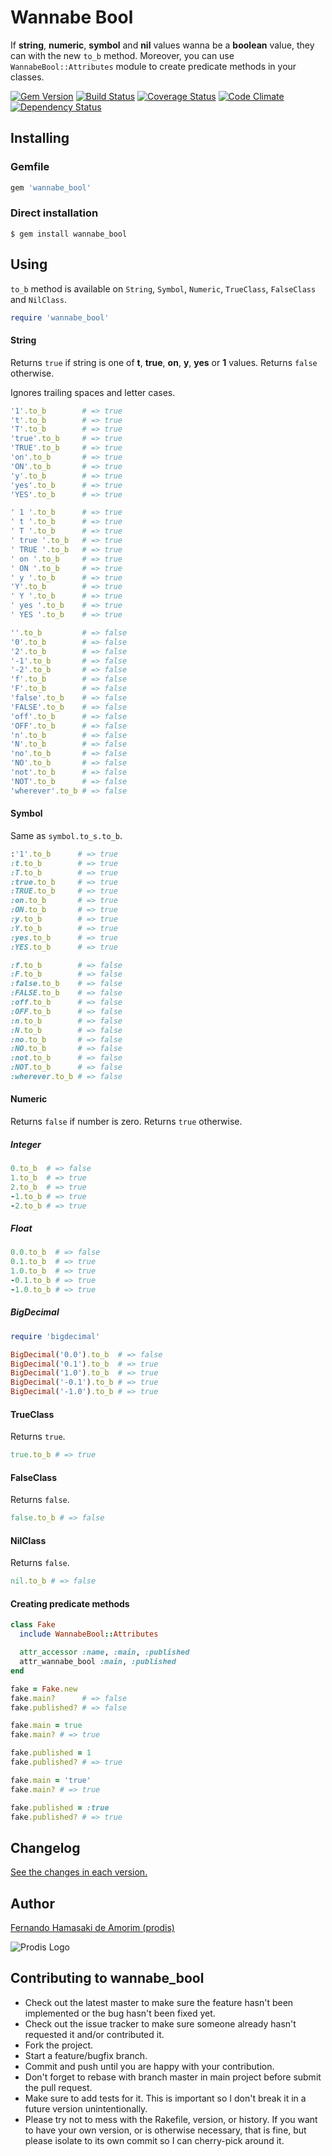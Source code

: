 # Wannabe Bool

If **string**, **numeric**, **symbol** and **nil** values wanna be a **boolean** value, they can with the new `to_b` method.
Moreover, you can use `WannabeBool::Attributes` module to create predicate methods in your classes.

[![Gem Version](https://badge.fury.io/rb/wannabe_bool.svg)](http://badge.fury.io/rb/wannabe_bool)
[![Build Status](https://travis-ci.org/prodis/wannabe_bool.svg?branch=master)](https://travis-ci.org/prodis/wannabe_bool)
[![Coverage Status](https://coveralls.io/repos/prodis/wannabe_bool/badge.svg?branch=master&service=github)](https://coveralls.io/github/prodis/wannabe_bool?branch=master)
[![Code Climate](https://codeclimate.com/github/prodis/wannabe_bool/badges/gpa.svg)](https://codeclimate.com/github/prodis/wannabe_bool)
[![Dependency Status](https://gemnasium.com/prodis/wannabe_bool.svg)](https://gemnasium.com/prodis/wannabe_bool)


## Installing

### Gemfile
```ruby
gem 'wannabe_bool'
```

### Direct installation
```
$ gem install wannabe_bool
```

## Using

`to_b` method is available on `String`, `Symbol`, `Numeric`, `TrueClass`, `FalseClass` and `NilClass`.

```ruby
require 'wannabe_bool'
```

#### String
Returns `true` if string is one of **t**, **true**, **on**, **y**, **yes** or **1** values. Returns `false` otherwise.

Ignores trailing spaces and letter cases.

```ruby
'1'.to_b        # => true
't'.to_b        # => true
'T'.to_b        # => true
'true'.to_b     # => true
'TRUE'.to_b     # => true
'on'.to_b       # => true
'ON'.to_b       # => true
'y'.to_b        # => true
'yes'.to_b      # => true
'YES'.to_b      # => true

' 1 '.to_b      # => true
' t '.to_b      # => true
' T '.to_b      # => true
' true '.to_b   # => true
' TRUE '.to_b   # => true
' on '.to_b     # => true
' ON '.to_b     # => true
' y '.to_b      # => true
'Y'.to_b        # => true
' Y '.to_b      # => true
' yes '.to_b    # => true
' YES '.to_b    # => true

''.to_b         # => false
'0'.to_b        # => false
'2'.to_b        # => false
'-1'.to_b       # => false
'-2'.to_b       # => false
'f'.to_b        # => false
'F'.to_b        # => false
'false'.to_b    # => false
'FALSE'.to_b    # => false
'off'.to_b      # => false
'OFF'.to_b      # => false
'n'.to_b        # => false
'N'.to_b        # => false
'no'.to_b       # => false
'NO'.to_b       # => false
'not'.to_b      # => false
'NOT'.to_b      # => false
'wherever'.to_b # => false
```

#### Symbol
Same as `symbol.to_s.to_b`.

```ruby
:'1'.to_b      # => true
:t.to_b        # => true
:T.to_b        # => true
:true.to_b     # => true
:TRUE.to_b     # => true
:on.to_b       # => true
:ON.to_b       # => true
:y.to_b        # => true
:Y.to_b        # => true
:yes.to_b      # => true
:YES.to_b      # => true

:f.to_b        # => false
:F.to_b        # => false
:false.to_b    # => false
:FALSE.to_b    # => false
:off.to_b      # => false
:OFF.to_b      # => false
:n.to_b        # => false
:N.to_b        # => false
:no.to_b       # => false
:NO.to_b       # => false
:not.to_b      # => false
:NOT.to_b      # => false
:wherever.to_b # => false
```

#### Numeric
Returns `false` if number is zero. Returns `true` otherwise.

##### Integer
```ruby
0.to_b  # => false
1.to_b  # => true
2.to_b  # => true
-1.to_b # => true
-2.to_b # => true
```

##### Float
```ruby
0.0.to_b  # => false
0.1.to_b  # => true
1.0.to_b  # => true
-0.1.to_b # => true
-1.0.to_b # => true
```

##### BigDecimal
```ruby
require 'bigdecimal'

BigDecimal('0.0').to_b  # => false
BigDecimal('0.1').to_b  # => true
BigDecimal('1.0').to_b  # => true
BigDecimal('-0.1').to_b # => true
BigDecimal('-1.0').to_b # => true
```

#### TrueClass
Returns `true`.

```ruby
true.to_b # => true
```

#### FalseClass
Returns `false`.

```ruby
false.to_b # => false
```

#### NilClass
Returns `false`.

```ruby
nil.to_b # => false
```

#### Creating predicate methods

```ruby
class Fake
  include WannabeBool::Attributes

  attr_accessor :name, :main, :published
  attr_wannabe_bool :main, :published
end

fake = Fake.new
fake.main?      # => false
fake.published? # => false

fake.main = true
fake.main? # => true

fake.published = 1
fake.published? # => true

fake.main = 'true'
fake.main? # => true

fake.published = :true
fake.published? # => true
```

## Changelog

[See the changes in each version.](CHANGELOG.md)

## Author
[Fernando Hamasaki de Amorim (prodis)](http://prodis.blog.br)

![Prodis Logo](http://prodis.net.br/images/prodis_150.gif)


## Contributing to **wannabe_bool**

- Check out the latest master to make sure the feature hasn't been implemented or the bug hasn't been fixed yet.
- Check out the issue tracker to make sure someone already hasn't requested it and/or contributed it.
- Fork the project.
- Start a feature/bugfix branch.
- Commit and push until you are happy with your contribution.
- Don't forget to rebase with branch master in main project before submit the pull request.
- Make sure to add tests for it. This is important so I don't break it in a future version unintentionally.
- Please try not to mess with the Rakefile, version, or history. If you want to have your own version, or is otherwise necessary, that is fine, but please isolate to its own commit so I can cherry-pick around it.

